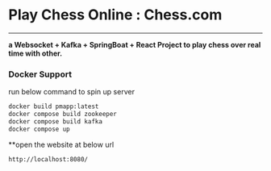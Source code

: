 # Play Chess Online : Chess.com
-------------
**a Websocket + Kafka + SpringBoat + React Project to 
play chess over real time with other.**

### Docker Support
run below command to spin up server
```bash
docker build pmapp:latest
docker compose build zookeeper
docker compose build kafka
docker compose up
```

**open the website at below url
```
http://localhost:8080/
```
